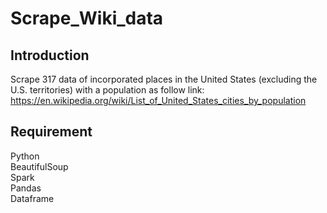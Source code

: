 # Scrape_Wiki_data

## Introduction
Scrape 317 data of incorporated places in the United States (excluding the U.S. territories) with a population as follow link: <br>
https://en.wikipedia.org/wiki/List_of_United_States_cities_by_population

## Requirement
Python<br>
BeautifulSoup<br>
Spark<br>
Pandas<br>
Dataframe<br>
